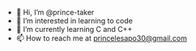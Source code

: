 - 👋 Hi, I’m @prince-taker
- 👀 I’m interested in learning to code
- 🌱 I’m currently learning C and C++
- 📫 How to reach me at princelesapo30@gmail.com

<!---
prince-taker/prince-taker is a ✨ special ✨ repository because its `README.md` (this file) appears on your GitHub profile.
You can click the Preview link to take a look at your changes.
--->
